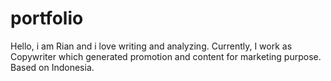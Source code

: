 # portfolio
Hello, i am Rian and i love writing and analyzing. Currently, I work as Copywriter which generated promotion and content for marketing purpose. Based on Indonesia.
